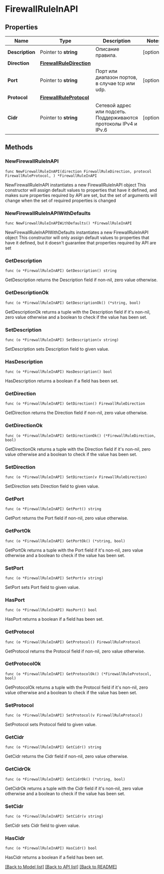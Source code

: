 # FirewallRuleInAPI

## Properties

Name | Type | Description | Notes
------------ | ------------- | ------------- | -------------
**Description** | Pointer to **string** | Описание правила. | [optional] 
**Direction** | [**FirewallRuleDirection**](FirewallRuleDirection.md) |  | 
**Port** | Pointer to **string** | Порт или диапазон портов, в случае tcp или udp. | [optional] 
**Protocol** | [**FirewallRuleProtocol**](FirewallRuleProtocol.md) |  | 
**Cidr** | Pointer to **string** | Сетевой адрес или подсеть. Поддерживаются протоколы IPv4  и IPv.6 | [optional] 

## Methods

### NewFirewallRuleInAPI

`func NewFirewallRuleInAPI(direction FirewallRuleDirection, protocol FirewallRuleProtocol, ) *FirewallRuleInAPI`

NewFirewallRuleInAPI instantiates a new FirewallRuleInAPI object
This constructor will assign default values to properties that have it defined,
and makes sure properties required by API are set, but the set of arguments
will change when the set of required properties is changed

### NewFirewallRuleInAPIWithDefaults

`func NewFirewallRuleInAPIWithDefaults() *FirewallRuleInAPI`

NewFirewallRuleInAPIWithDefaults instantiates a new FirewallRuleInAPI object
This constructor will only assign default values to properties that have it defined,
but it doesn't guarantee that properties required by API are set

### GetDescription

`func (o *FirewallRuleInAPI) GetDescription() string`

GetDescription returns the Description field if non-nil, zero value otherwise.

### GetDescriptionOk

`func (o *FirewallRuleInAPI) GetDescriptionOk() (*string, bool)`

GetDescriptionOk returns a tuple with the Description field if it's non-nil, zero value otherwise
and a boolean to check if the value has been set.

### SetDescription

`func (o *FirewallRuleInAPI) SetDescription(v string)`

SetDescription sets Description field to given value.

### HasDescription

`func (o *FirewallRuleInAPI) HasDescription() bool`

HasDescription returns a boolean if a field has been set.

### GetDirection

`func (o *FirewallRuleInAPI) GetDirection() FirewallRuleDirection`

GetDirection returns the Direction field if non-nil, zero value otherwise.

### GetDirectionOk

`func (o *FirewallRuleInAPI) GetDirectionOk() (*FirewallRuleDirection, bool)`

GetDirectionOk returns a tuple with the Direction field if it's non-nil, zero value otherwise
and a boolean to check if the value has been set.

### SetDirection

`func (o *FirewallRuleInAPI) SetDirection(v FirewallRuleDirection)`

SetDirection sets Direction field to given value.


### GetPort

`func (o *FirewallRuleInAPI) GetPort() string`

GetPort returns the Port field if non-nil, zero value otherwise.

### GetPortOk

`func (o *FirewallRuleInAPI) GetPortOk() (*string, bool)`

GetPortOk returns a tuple with the Port field if it's non-nil, zero value otherwise
and a boolean to check if the value has been set.

### SetPort

`func (o *FirewallRuleInAPI) SetPort(v string)`

SetPort sets Port field to given value.

### HasPort

`func (o *FirewallRuleInAPI) HasPort() bool`

HasPort returns a boolean if a field has been set.

### GetProtocol

`func (o *FirewallRuleInAPI) GetProtocol() FirewallRuleProtocol`

GetProtocol returns the Protocol field if non-nil, zero value otherwise.

### GetProtocolOk

`func (o *FirewallRuleInAPI) GetProtocolOk() (*FirewallRuleProtocol, bool)`

GetProtocolOk returns a tuple with the Protocol field if it's non-nil, zero value otherwise
and a boolean to check if the value has been set.

### SetProtocol

`func (o *FirewallRuleInAPI) SetProtocol(v FirewallRuleProtocol)`

SetProtocol sets Protocol field to given value.


### GetCidr

`func (o *FirewallRuleInAPI) GetCidr() string`

GetCidr returns the Cidr field if non-nil, zero value otherwise.

### GetCidrOk

`func (o *FirewallRuleInAPI) GetCidrOk() (*string, bool)`

GetCidrOk returns a tuple with the Cidr field if it's non-nil, zero value otherwise
and a boolean to check if the value has been set.

### SetCidr

`func (o *FirewallRuleInAPI) SetCidr(v string)`

SetCidr sets Cidr field to given value.

### HasCidr

`func (o *FirewallRuleInAPI) HasCidr() bool`

HasCidr returns a boolean if a field has been set.


[[Back to Model list]](../README.md#documentation-for-models) [[Back to API list]](../README.md#documentation-for-api-endpoints) [[Back to README]](../README.md)


